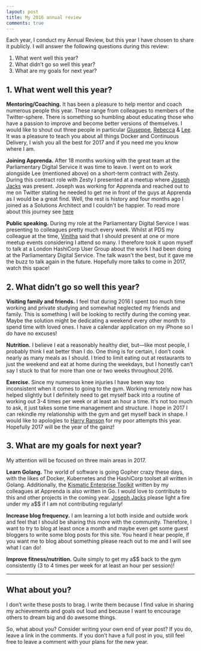 ```yaml
---
layout: post
title: My 2016 annual review
comments: true
---
```


Each year, I conduct my Annual Review, but this year I have chosen to share it publicly. I will answer the following questions during this review:

1. What went well this year?
2. What didn’t go so well this year?
3. What are my goals for next year?

## 1. What went well this year?

**Mentoring/Coaching.** It has been a pleasure to help mentor and coach numerous people this year. These range from colleagues to members of the Twitter-sphere.
There is something so humbling about educating those who have a passion to improve and become better versions of themselves.
I would like to shout out three people in particular [Giuseppe](https://twitter.com/sologius), [Rebecca](https://twitter.com/rklappleyard) & [Lee](https://twitter.com/ForresGeek).
It was a pleasure to teach you about all things Docker and Continuous Delivery, I wish you all the best for 2017 and if you need me you know where I am.

**Joining Apprenda.** After 18 months working with the great team at the Parliamentary Digital Service it was time to leave.
I went on to work alongside Lee (mentioned above) on a short-term contract with Zesty.
During this contract role with Zesty I presented at a meetup where [Joseph Jacks](https://twitter.com/asynchio) was present. 
Joseph was working for Apprenda and reached out to me on Twitter stating he needed to get me in front of the guys at Apprenda as I would be a great find.
Well, the rest is history and four months ago I joined as a Solutions Architect and I couldn't be happier. 
To read more about this journey see [here](http://www.stevenwade.co.uk/my-first-month-and-apprenda.html)

**Public speaking.** During my role at the Parliamentary Digital Service I was presenting to colleagues pretty much every week.
Whilst at PDS my colleague at the time, [Vinitha](https://twitter.com/_vinithad) said that I should present at one or more meetup events considering I attend so many.
I therefore took it upon myself to talk at a London HashiCorp User Group about the work I had been doing at the Parliamentary Digital Service.
The talk wasn't the best, but it gave me the buzz to talk again in the future. Hopefully more talks to come in 2017, watch this space!

## 2. What didn’t go so well this year?

**Visiting family and friends.** I feel that during 2016 I spent too much time working and private studying and somewhat neglected my friends and family. 
This is something I will be looking to rectify during the coming year. Maybe the solution might be dedicating a weekend every other month to spend time with loved ones.
I have a calendar application on my iPhone so I do have no excuses!

**Nutrition.** I believe I eat a reasonably healthy diet, but—like most people, I probably think I eat better than I do. 
One thing is for certain, I don’t cook nearly as many meals as I should. I tried to limit eating out at restaurants to just the weekend and eat at home during the weekdays, 
but I honestly can’t say I stuck to that for more than one or two weeks throughout 2016. 

**Exercise.** Since my numerous knee injuries I have been way too inconsistent when it comes to going to the gym. Working remotely now has helped slightly but I definitely
need to get myself back into a routine of working out 3-4 times per week or at least an hour a time. It's not too much to ask, it just takes some time management and structure.
I hope in 2017 I can rekindle my relationship with the gym and get myself back in shape. I would like to apologies to [Harry Ranson](https://twitter.com/HarryRanson) for my poor attempts
this year. Hopefully 2017 will be the year of the gainz!

## 3. What are my goals for next year?

My attention will be focused on three main areas in 2017.

**Learn Golang.** The world of software is going Gopher crazy these days, with the likes of Docker, Kubernetes and the HashiCorp toolset all written in Golang.
Additionally, the [Kismatic Enterprise Toolkit](https://github.com/apprenda/kismatic) written by my colleagues at Apprenda is also written in Go. I would love to contribute to this and other projects
in the coming year. [Joseph Jacks](https://twitter.com/asynchio) please light a fire under my a$$ if I am not contributing regularly!

**Increase blog frequency.** I am learning a lot both inside and outside work and feel that I should be sharing this more with the community. 
Therefore, I want to try to blog at least once a month and maybe even get some guest bloggers to write some blog posts for this site. 
You heard it hear people, if you want me to blog about something please reach out to me and I will see what I can do!

**Improve fitness/nutrition.** Quite simply to get my a$$ back to the gym consistently (3 to 4 times per week for at least an hour per session)!

---

## What about you?

I don’t write these posts to brag. I write them because I find value in sharing my achievements and goals out loud and because I want to encourage others to dream big and do awesome things.

So, what about you? Consider writing your own end of year post? If you do, leave a link in the comments. If you don’t have a full post in you, still feel free to leave a comment with your plans for the new year.
